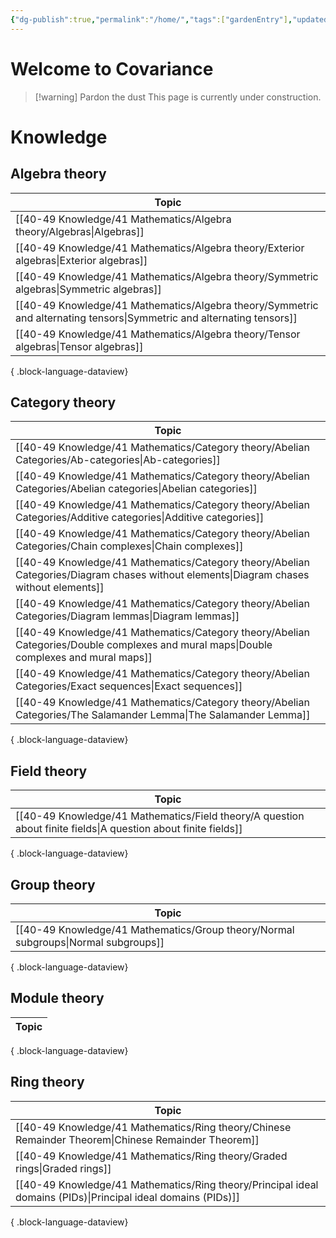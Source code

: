 ```yaml
---
{"dg-publish":true,"permalink":"/home/","tags":["gardenEntry"],"updated":"2024-07-21T20:11:58-07:00"}
---
```


# Welcome to Covariance

>[!warning] Pardon the dust
>This page is currently under construction.

# Knowledge

## Algebra theory

| Topic                                                                                                                     |
| ------------------------------------------------------------------------------------------------------------------------- |
| [[40-49 Knowledge/41 Mathematics/Algebra theory/Algebras\|Algebras]]                                                   |
| [[40-49 Knowledge/41 Mathematics/Algebra theory/Exterior algebras\|Exterior algebras]]                                 |
| [[40-49 Knowledge/41 Mathematics/Algebra theory/Symmetric algebras\|Symmetric algebras]]                               |
| [[40-49 Knowledge/41 Mathematics/Algebra theory/Symmetric and alternating tensors\|Symmetric and alternating tensors]] |
| [[40-49 Knowledge/41 Mathematics/Algebra theory/Tensor algebras\|Tensor algebras]]                                     |

{ .block-language-dataview}

## Category theory

| Topic                                                                                                                                     |
| ----------------------------------------------------------------------------------------------------------------------------------------- |
| [[40-49 Knowledge/41 Mathematics/Category theory/Abelian Categories/Ab-categories\|Ab-categories]]                                     |
| [[40-49 Knowledge/41 Mathematics/Category theory/Abelian Categories/Abelian categories\|Abelian categories]]                           |
| [[40-49 Knowledge/41 Mathematics/Category theory/Abelian Categories/Additive categories\|Additive categories]]                         |
| [[40-49 Knowledge/41 Mathematics/Category theory/Abelian Categories/Chain complexes\|Chain complexes]]                                 |
| [[40-49 Knowledge/41 Mathematics/Category theory/Abelian Categories/Diagram chases without elements\|Diagram chases without elements]] |
| [[40-49 Knowledge/41 Mathematics/Category theory/Abelian Categories/Diagram lemmas\|Diagram lemmas]]                                   |
| [[40-49 Knowledge/41 Mathematics/Category theory/Abelian Categories/Double complexes and mural maps\|Double complexes and mural maps]] |
| [[40-49 Knowledge/41 Mathematics/Category theory/Abelian Categories/Exact sequences\|Exact sequences]]                                 |
| [[40-49 Knowledge/41 Mathematics/Category theory/Abelian Categories/The Salamander Lemma\|The Salamander Lemma]]                       |

{ .block-language-dataview}

## Field theory

| Topic                                                                                                             |
| ----------------------------------------------------------------------------------------------------------------- |
| [[40-49 Knowledge/41 Mathematics/Field theory/A question about finite fields\|A question about finite fields]] |

{ .block-language-dataview}

## Group theory

| Topic                                                                                 |
| ------------------------------------------------------------------------------------- |
| [[40-49 Knowledge/41 Mathematics/Group theory/Normal subgroups\|Normal subgroups]] |

{ .block-language-dataview}

## Module theory

| Topic |
| ----- |

{ .block-language-dataview}

## Ring theory

| Topic                                                                                                            |
| ---------------------------------------------------------------------------------------------------------------- |
| [[40-49 Knowledge/41 Mathematics/Ring theory/Chinese Remainder Theorem\|Chinese Remainder Theorem]]           |
| [[40-49 Knowledge/41 Mathematics/Ring theory/Graded rings\|Graded rings]]                                     |
| [[40-49 Knowledge/41 Mathematics/Ring theory/Principal ideal domains (PIDs)\|Principal ideal domains (PIDs)]] |

{ .block-language-dataview}

